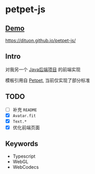 # petpet-js

## [Demo](https://dituon.github.io/petpet-js/)

https://dituon.github.io/petpet-js/

## Intro

对我另一个 [Java后端项目](https://github.com/Dituon/petpet) 的前端实现

模板引用自 [Petpet](https://github.com/Dituon/petpet), 当前仅实现了部分标准

## TODO

- [ ] 补充 `README`
- [x] `Avatar.fit`
- [x] `Text.*`
- [x] 优化前端页面

## Keywords

- Typescript
- WebGL
- WebCodecs